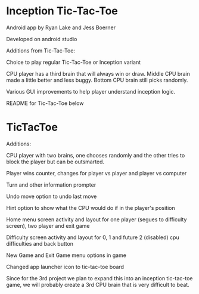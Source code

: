 # Inception Tic-Tac-Toe
Android app by Ryan Lake and Jess Boerner

Developed on android studio

Additions from Tic-Tac-Toe:

Choice to play regular Tic-Tac-Toe or Inception variant

CPU player has a third brain that will always win or draw. Middle CPU brain made a little better and less buggy. Bottom CPU brain still picks randomly.

Various GUI improvements to help player understand inception logic.









README for Tic-Tac-Toe below

# TicTacToe


Additions:

CPU player with two brains, one chooses randomly and the other tries to block the player but can be outsmarted.

Player wins counter, changes for player vs player and player vs computer

Turn and other information prompter

Undo move option to undo last move

Hint option to show what the CPU would do if in the player's position

Home menu screen activity and layout for one player (segues to difficulty screen), two player and exit game

Difficulty screen activity and layout for 0, 1 and future 2 (disabled) cpu difficulties and back button

New Game and Exit Game menu options in game

Changed app launcher icon to tic-tac-toe board

Since for the 3rd project we plan to expand this into an inception tic-tac-toe game, we will probably create a 3rd CPU brain that is very difficult to beat.
